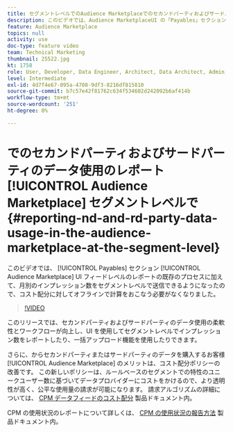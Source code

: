 ```yaml
---
title: セグメントレベルでのAudience Marketplaceでのセカンドパーティおよびサードパーティのデータ使用のレポート
description: このビデオでは、Audience MarketplaceUI の「Payables」セクション内でのデータの使用状況をレポートする新しい方法を示します。 フィードレベルのレポートの既存のプロセスに加えて、月別のインプレッション数をセグメントレベルで送信できるようになったので、コスト配分に対してオフラインで計算をおこなう必要がなくなりました。
feature: Audience Marketplace
topics: null
activity: use
doc-type: feature video
team: Technical Marketing
thumbnail: 25522.jpg
kt: 1758
role: User, Developer, Data Engineer, Architect, Data Architect, Admin, Leader
level: Intermediate
exl-id: 4d7f4e67-095a-4708-9df3-8216df815810
source-git-commit: b7c57e42f81762c634f534602d242092b6af414b
workflow-type: tm+mt
source-wordcount: '251'
ht-degree: 0%

---
```


# でのセカンドパーティおよびサードパーティのデータ使用のレポート [!UICONTROL Audience Marketplace] セグメントレベルで {#reporting-nd-and-rd-party-data-usage-in-the-audience-marketplace-at-the-segment-level}

このビデオでは、 [!UICONTROL Payables] セクション [!UICONTROL Audience Marketplace] UI フィードレベルのレポートの既存のプロセスに加えて、月別のインプレッション数をセグメントレベルで送信できるようになったので、コスト配分に対してオフラインで計算をおこなう必要がなくなりました。

>[!VIDEO](https://video.tv.adobe.com/v/25522/?quality=12)

このリリースでは、セカンドパーティおよびサードパーティのデータ使用の柔軟性とワークフローが向上し、UI を使用してセグメントレベルでインプレッション数をレポートしたり、一括アップロード機能を使用したりできます。

さらに、からセカンドパーティまたはサードパーティのデータを購入するお客様 [!UICONTROL Audience Marketplace] のメリットは、コスト配分ポリシーの改善です。 この新しいポリシーは、ルールベースのセグメントでの特性のユニークユーザー数に基づいてデータプロバイダーにコストをかけるので、より透明性が高く、公平な使用量の請求が可能になります。 請求アルゴリズムの詳細については、 [CPM データフィードのコスト配分](https://experiencecloud.adobe.com/resources/help/en_US/aam/marketplace_cpm_billing.html) 製品ドキュメント内。

CPM の使用状況のレポートについて詳しくは、 [CPM の使用状況の報告方法](https://experiencecloud.adobe.com/resources/help/en_US/aam/t_marketplace_report_cpm_usage.html) 製品ドキュメント内。
